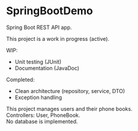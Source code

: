 # SpringBootDemo

Spring Boot REST API app.

This project is a work in progress (active).

WIP:
- Unit testing (JUnit)
- Documentation (JavaDoc)

Completed:
- Clean architecture (repository, service, DTO)
- Exception handling

This project manages users and their phone books.<br/>
Controllers: User, PhoneBook.<br/>
No database is implemented.
